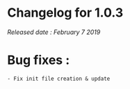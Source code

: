 Changelog for 1.0.3
====================
*Released date : February 7 2019*

# Bug fixes :
    - Fix init file creation & update
